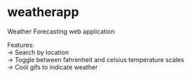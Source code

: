 # weatherapp

Weather Forecasting web application

Features:  
-> Search by location  
-> Toggle between fahrenheit and celsius temperature scales  
-> Cool gifs to indicate weather
